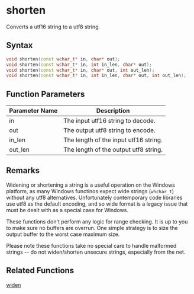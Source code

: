 
# shorten

Converts a utf16 string to a utf8 string.

## Syntax

```cpp
void shorten(const wchar_t* in, char* out);
void shorten(const wchar_t* in, int in_len, char* out);
void shorten(const wchar_t* in, char* out, int out_len);
void shorten(const wchar_t* in, int in_len, char* out, int out_len);
```

## Function Parameters

Parameter Name | Description
--- | ---
in | The input utf16 string to decode.
out | The output utf8 string to encode.
in_len | The length of the input utf16 string.
out_len | The length of the output utf8 string.

## Remarks

Widening or shortening a string is a useful operation on the Windows platform, as many Windows functinos expect wide strings (`whchar_t`) without any utf8 alternatives. Unfortunately contemporary code libraries use utf8 as the default encoding, and so wide format is a legacy issue that must be dealt with as a special case for Windows.

These functions don't perform any logic for range checking. It is up to you to make sure no buffers are overrun. One simple strategy is to size the output buffer to the worst case maximum size.

Please note these functions take no special care to handle malformed strings -- do not widen/shorten unsecure strings, especially from the net.

## Related Functions

[widen](https://github.com/RandyGaul/cute_framework/blob/master/docs/string/utf8/widen.md)  
